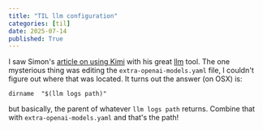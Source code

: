```yaml
---
title: "TIL llm configuration"
categories: [til]
date: 2025-07-14
published: True
---
```


I saw Simon's [article on using Kimi](https://simonwillison.net/2025/Jul/11/kimi-k2/#atom-everything) with his great [llm](https://llm.datasette.io/en/stable/index.html) tool. The one mysterious thing was editing the `extra-openai-models.yaml` file, I couldn't figure out where that was located. It turns out the answer (on OSX) is:

```
dirname  "$(llm logs path)"
```

but basically, the parent of whatever `llm logs path` returns. Combine that with `extra-openai-models.yaml` and that's the path!
